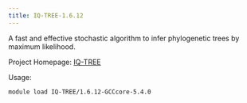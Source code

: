 ```yaml
---
title: IQ-TREE-1.6.12
---
```

A fast and effective stochastic algorithm to infer phylogenetic trees by maximum likelihood.

Project Homepage: [IQ-TREE](http://www.iqtree.org/)

Usage:
```
module load IQ-TREE/1.6.12-GCCcore-5.4.0
```
